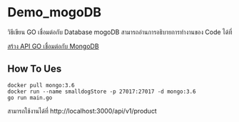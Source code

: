 # Demo_mogoDB
วิธีเขียน GO เชื่อมต่อกับ Database mogoDB
สามารถอ่านการอธิบายการทำงานของ Code ได้ที่

[สร้าง API GO เชื่อมต่อกับ MongoDB](https://bit.ly/2DzWRCj)

## How To Ues
```
docker pull mongo:3.6
docker run --name smalldogStore -p 27017:27017 -d mongo:3.6
go run main.go
```
สามารถใช้งานได้ที่ http://localhost:3000/api/v1/product
